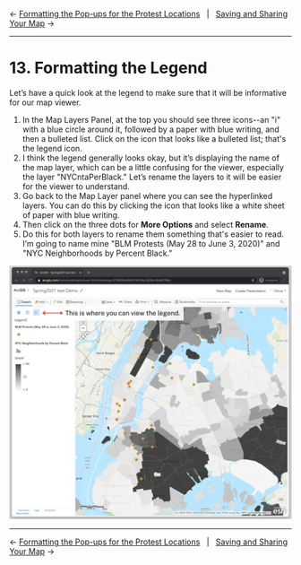 ← [Formatting the Pop-ups for the Protest Locations](12-formatting-the-pop-ups-for-the-protest-locations.md)&nbsp;&nbsp;&nbsp;|&nbsp;&nbsp;&nbsp;[Saving and Sharing Your Map](14-saving-and-sharing-your-map.md) →

---

# 13. Formatting the Legend

Let’s have a quick look at the legend to make sure that it will be informative for our map viewer. 

1. In the Map Layers Panel, at the top you should see three icons--an "i" with a blue circle around it, followed by a paper with blue writing, and then a bulleted list. Click on the icon that looks like a bulleted list; that's the legend icon. 
2. I think the legend generally looks okay, but it’s displaying the name of the map layer, which can be a little confusing for the viewer, especially the layer "NYCntaPerBlack." Let’s rename the layers to it will be easier for the viewer to understand.
3. Go back to the Map Layer panel where you can see the hyperlinked layers. You can do this by clicking the icon that looks like a white sheet of paper with blue writing.
4. Then click on the three dots for **More Options** and select **Rename**.
5. Do this for both layers to rename them something that's easier to read. I’m going to name mine "BLM Protests (May 28 to June 3, 2020)" and "NYC Neighborhoods by Percent Black."

![legend](../images/viewlegend.png)

---

← [Formatting the Pop-ups for the Protest Locations](12-formatting-the-pop-ups-for-the-protest-locations.md)&nbsp;&nbsp;&nbsp;|&nbsp;&nbsp;&nbsp;[Saving and Sharing Your Map](14-saving-and-sharing-your-map.md) →